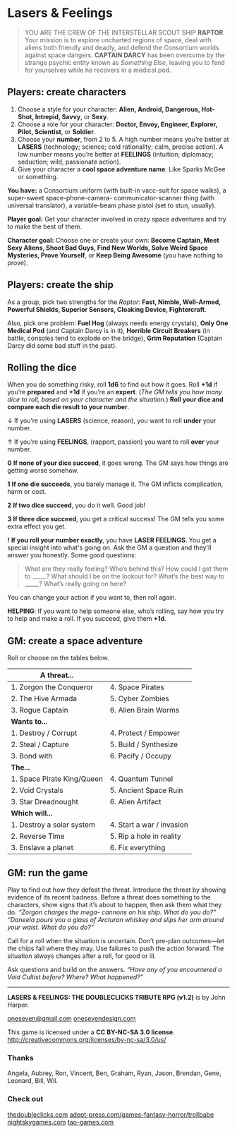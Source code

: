 # Lasers & Feelings

> YOU ARE THE CREW OF THE INTERSTELLAR SCOUT SHIP **RAPTOR**. Your mission is to explore uncharted regions of space, deal with aliens both friendly and deadly, and defend the Consortium worlds against space dangers. **CAPTAIN DARCY** has been overcome by the strange psychic entity known as *Something Else*, leaving you to fend for yourselves while he recovers in a medical pod.

## Players: create characters

1. Choose a style for your character: **Alien, Android, Dangerous, Hot-Shot, Intrepid, Savvy**, or **Sexy**.
2. Choose a role for your character: **Doctor, Envoy, Engineer, Explorer, Pilot, Scientist**, or **Soldier**.
3. Choose your **number**, from 2 to 5. A high number means you’re better at **LASERS** (technology; science; cold rationality; calm, precise action). A low number means you’re better at **FEELINGS** (intuition; diplomacy; seduction; wild, passionate action).
4. Give your character a **cool space adventure name**. Like Sparks McGee or something.

**You have:** a Consortium uniform (with built-in vacc-suit for space walks), a super-sweet space-phone-camera- communicator-scanner thing (with universal translator), a variable-beam phase pistol (set to stun, usually).

**Player goal:** Get your character involved in crazy space adventures and try to make the best of them.

**Character goal:** Choose one or create your own: **Become Captain, Meet Sexy Aliens, Shoot Bad Guys, Find New Worlds, Solve Weird Space Mysteries, Prove Yourself**, or **Keep Being Awesome** (you have nothing to prove).

## Players: create the ship

As a group, pick two strengths for the *Raptor*: **Fast, Nimble, Well-Armed, Powerful Shields, Superior Sensors, Cloaking Device, Fightercraft**.

Also, pick one problem: **Fuel Hog** (always needs energy crystals), **Only One Medical Pod** (and Captain Darcy is in it), **Horrible Circuit Breakers** (in battle, consoles tend to explode on the bridge), **Grim Reputation** (Captain Darcy did some bad stuff in the past).

## Rolling the dice

When you do something risky, roll **1d6** to find out how it goes. Roll **+1d** if you’re **prepared** and **+1d** if you’re an **expert**. (*The GM tells you how many dice to roll, based on your character and the situation.*)
**Roll your dice and compare each die result to your number**.

↓ If you’re using **LASERS** (science, reason), you want to roll **under** your number.

↑ If you’re using **FEELINGS**, (rapport, passion) you want to roll **over** your number.

**0** **If none of your dice succeed**, it goes wrong. The GM says how things are getting worse somehow.

**1** **If one die succeeds**, you barely manage it. The GM inflicts complication, harm or cost.

**2** **If two dice succeed**, you do it well. Good job!

**3** **If three dice succeed**, you get a critical success! The GM tells you some extra effect you get.

**!** **If you roll your number exactly**, you have **LASER FEELINGS**. You get a special insight into what's going on. Ask the GM a question and they'll answer you honestly. Some good questions:

> What are they really feeling? Who’s behind this? How could I get them to _____? What should I be on the lookout for? What’s the best way to _____? What’s really going on here?

You can change your action if you want to, then roll again.

**HELPING**: If you want to help someone else, who’s rolling, say how you try to help and make a roll. If you succeed, give them **+1d**.

## GM: create a space adventure

Roll or choose on the tables below.

| **A threat...**            |                           |
| -------------------------- | ------------------------- |
| 1. Zorgon the Conqueror    | 4. Space Pirates          | 
| 2. The Hive Armada         | 5. Cyber Zombies          |
| 3. Rogue Captain           | 6. Alien Brain Worms      |
| **Wants to...**            |                           |
| 1. Destroy / Corrupt       | 4. Protect / Empower      |
| 2. Steal / Capture         | 5. Build / Synthesize     |
| 3. Bond with               | 6. Pacify / Occupy        |
| **The...**                 |                           |
| 1. Space Pirate King/Queen | 4. Quantum Tunnel         |
| 2. Void Crystals           | 5. Ancient Space Ruin     |
| 3. Star Dreadnought        | 6. Alien Artifact         |
| **Which will...**          |                           |
| 1. Destroy a solar system  | 4. Start a war / invasion |
| 2. Reverse Time            | 5. Rip a hole in reality  |
| 3. Enslave a planet        | 6. Fix everything         |

## GM: run the game

Play to find out how they defeat the threat. Introduce the threat by showing evidence of its recent badness. Before a threat does something to the characters, show signs that it’s about to happen, then ask them what they do. *“Zorgon charges the mega- cannons on his ship. What do you do?” “Daneela pours you a glass of Arcturan whiskey and slips her arm around your waist. What do you do?”*

Call for a roll when the situation is uncertain. Don’t pre-plan outcomes—let the chips fall where they may. Use failures to push the action forward. The situation always changes after a roll, for good or ill.

Ask questions and build on the answers. *“Have any of you encountered a Void Cultist before? Where? What happened?”*

---

**LASERS & FEELINGS: THE DOUBLECLICKS TRIBUTE RPG (v1.2)** is by John Harper.

oneseven@gmail.com [onesevendesign.com](http://onesevendesign.com)

This game is licensed under a **CC BY-NC-SA 3.0 license**.
http://creativecommons.org/licenses/by-nc-sa/3.0/us/

### Thanks

Angela, Aubrey, Ron, Vincent, Ben, Graham, Ryan, Jason, Brendan, Gene, Leonard,
Bill, Wil.

### Check out

[thedoubleclicks.com](http://thedoubleclicks.com)
[adept-press.com/games-fantasy-horror/trollbabe](http://adept-press.com/games-fantasy-horror/trollbabe/)
[nightskygames.com](http://nightskygames.com/)
[tao-games.com](http://tao-games.com/)

